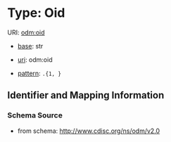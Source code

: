# Type: Oid



URI: [odm:oid](http://www.cdisc.org/ns/odm/v2.0/oid)

* [base](https://w3id.org/linkml/base): str

* [uri](https://w3id.org/linkml/uri): odm:oid



* [pattern](https://w3id.org/linkml/pattern): `.{1, }`






## Identifier and Mapping Information







### Schema Source


* from schema: http://www.cdisc.org/ns/odm/v2.0



